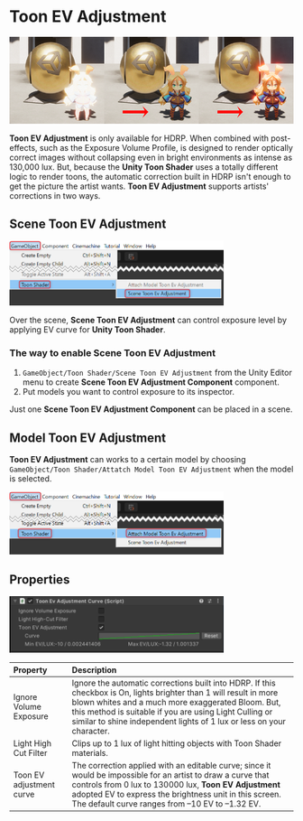 # Toon EV Adjustment

<img width = "800" src="images/TooEvAdjustmenEfficiency2.png">

**Toon EV Adjustment** is only available for HDRP. When combined with post-effects, such as the Exposure Volume Profile, is designed to render optically correct images without collapsing even in bright environments as intense as 130,000 lux. But, because the **Unity Toon Shader** uses a totally different logic to render toons, the automatic correction built in HDRP isn't enough to get the picture the artist wants. **Toon EV Adjustment** supports artists' corrections in two ways.

## Scene Toon EV Adjustment
<img width = "380" src="images/sceneToonEvAdjustment.png">

Over the scene, **Scene Toon EV Adjustment** can control exposure level by applying EV curve for **Unity Toon Shader**. 

### The way to enable **Scene Toon EV Adjustment**
1. `GameObject/Toon Shader/Scene Toon EV Adjustment` from the Unity Editor menu to create  **Scene Toon EV Adjustment Component** component.
2. Put models you want to control exposure to its inspector.

Just one **Scene Toon EV Adjustment Component** can be placed in a scene.


## Model Toon EV Adjustment
**Toon EV Adjustment** can works to a certain model by choosing `GameObject/Toon Shader/Attatch Model Toon EV Adjustment` when the model is selected.

<img width = "380" src="images/attachModelToonEvAdjustment.png">


## Properties

<img width = "380" src="images/ToonEvAdjustmentCurveScript.png">

| Property| Description |
|:-------------------|:-------------------|
| Ignore Volume Exposure | Ignore the automatic corrections built into HDRP. If this checkbox is On, lights brighter than 1 will result in more blown whites and a much more exaggerated Bloom. But, this method is suitable if you are using Light Culling or similar to shine independent lights of 1 lux or less on your character.| 
| Light High Cut  Filter | Clips up to 1 lux of light hitting objects with Toon Shader materials.| 
| Toon EV adjustment curve | The correction applied with an editable curve; since it would be impossible for an artist to draw a curve that controls from 0 lux to 130000 lux, **Toon EV Adjustment** adopted EV to express the brightness unit in this screen. The default curve ranges from –10 EV to –1.32 EV.| 
